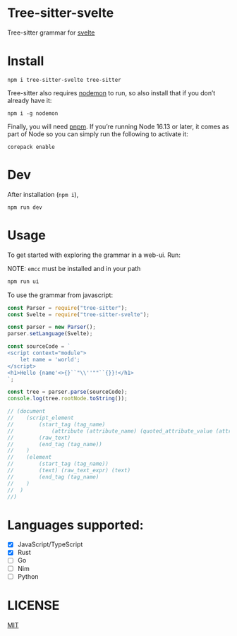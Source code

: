 # Tree-sitter-svelte

Tree-sitter grammar for [svelte](https://svelte.dev)

# Install

```
npm i tree-sitter-svelte tree-sitter
```

Tree-sitter also requires [nodemon](https://nodemon.io/) to run, so also install that if you don’t already have it:

```
npm i -g nodemon
```

Finally, you will need [pnpm](https://pnpm.io/installation). If you’re running Node 16.13 or later, it comes as part of Node so you can simply run the following to activate it:

```
corepack enable
```

# Dev

After installation (`npm i`),

```
npm run dev
```

# Usage

To get started with exploring the grammar in a web-ui. Run:

NOTE: `emcc` must be installed and in your path

```sh
npm run ui
```

To use the grammar from javascript:

```javascript
const Parser = require("tree-sitter");
const Svelte = require("tree-sitter-svelte");

const parser = new Parser();
parser.setLanguage(Svelte);

const sourceCode = `
<script context="module">
    let name = 'world';
</script>
<h1>Hello {name'<>{}``"\\''""``{}}!</h1>
`;

const tree = parser.parse(sourceCode);
console.log(tree.rootNode.toString());

// (document
//    (script_element
//        (start_tag (tag_name)
//            (attribute (attribute_name) (quoted_attribute_value (attribute_value))))
//        (raw_text)
//        (end_tag (tag_name))
//    )
//    (element
//        (start_tag (tag_name))
//        (text) (raw_text_expr) (text)
//        (end_tag (tag_name)
//    )
//  )
//)
```

# Languages supported:

- [x] JavaScript/TypeScript
- [x] Rust
- [ ] Go
- [ ] Nim
- [ ] Python

# LICENSE

[MIT](./LICENSE)

